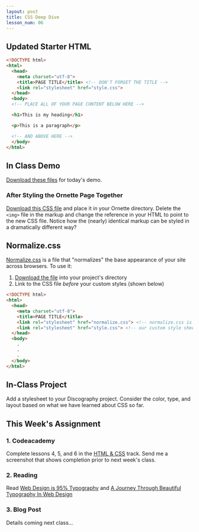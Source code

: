 ```yaml
---
layout: post
title: CSS Deep Dive
lesson_num: 06
---
```


## Updated Starter HTML

```html
<!DOCTYPE html>
<html>
  <head>
    <meta charset="utf-8">
    <title>PAGE TITLE</title> <!-- DON'T FORGET THE TITLE -->
    <link rel="stylesheet" href="style.css">
  </head>
  <body>
  <!-- PLACE ALL OF YOUR PAGE CONTENT BELOW HERE -->

  <h1>This is my heading</h1>

  <p>This is a paragraph</p> 

  <!-- AND ABOVE HERE -->
  </body>
</html>
```

## In Class Demo

[Download these files](/lesson_files/ornette.zip) for today's demo.

### After Styling the Ornette Page Together

[Download this CSS file](/lesson_files/ornette2/ornette2.css) and place it in your Ornette directory. Delete the `<img>` file in the markup and change the reference in your HTML to point to the new CSS file. Notice how the (nearly) identical markup can be styled in a dramatically different way?

## Normalize.css

[Normalize.css](http://necolas.github.io/normalize.css/) is a file that "normalizes" the base appearance of your site across browsers. To use it:

1. [Download the file](http://necolas.github.io/normalize.css/3.0.0/normalize.css) into your project's directory
2. Link to the CSS file *before* your custom styles (shown below)

```html
<!DOCTYPE html>
<html>
  <head>
    <meta charset="utf-8">
    <title>PAGE TITLE</title>
    <link rel="stylesheet" href="normalize.css"> <!-- normalize.css is loaded before our styles -->
    <link rel="stylesheet" href="style.css"> <!-- our custom style sheet -->
  </head>
  <body>
    .
    .
    .
  </body>
</html>
```

## In-Class Project

Add a stylesheet to your Discography project. Consider the color, type, and layout based on what we have learned about CSS so far.

## This Week's Assignment

### 1. Codeacademy

Complete lessons 4, 5, and 6 in the [HTML & CSS](http://www.codecademy.com/tracks/web) track. Send me a screenshot that shows completion prior to next week's class.

### 2. Reading

Read [Web Design is 95% Typography](http://ia.net/blog/the-web-is-all-about-typography-period) and [A Journey Through Beautiful Typography In Web Design](http://www.smashingmagazine.com/2013/08/06/beautiful-typography-web-design/)

### 3. Blog Post

Details coming next class...
